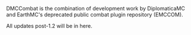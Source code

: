 DMCCombat is the combination of development work by DiplomaticaMC and EarthMC's deprecated public combat plugin repository (EMCCOM).

All updates post-1.2 will be in here.
 

